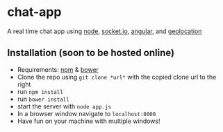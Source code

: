 # chat-app
A real time chat app using [node](https://nodejs.org/), [socket.io](http://socket.io/), [angular](https://angularjs.org/), and [geolocation](http://www.w3schools.com/html/html5_geolocation.asp)

Installation (soon to be hosted online)
-----
- Requirements: [npm](https://www.npmjs.com/) & [bower](http://bower.io/)
- Clone the repo using `git clone *url*`  with the copied clone url to the right
- run `npm install`
- run `bower install`
- start the server with `node app.js`
- In a browser window navigate to `localhost:8000`
- Have fun on your machine with multiple windows!
